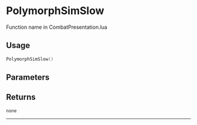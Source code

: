 # PolymorphSimSlow
Function name in CombatPresentation.lua
## Usage
```lua
PolymorphSimSlow()
```
## Parameters

## Returns
`none`

---